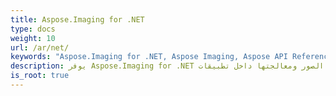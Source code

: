 ```yaml
---
title: Aspose.Imaging for .NET
type: docs
weight: 10
url: /ar/net/
keywords: "Aspose.Imaging for .NET, Aspose Imaging, Aspose API Reference."
description: يوفر Aspose.Imaging for .NET عددًا من الإجراءات المرنة لإنشاء الصور ومعالجتها داخل تطبيقات .NET.
is_root: true
---
```

